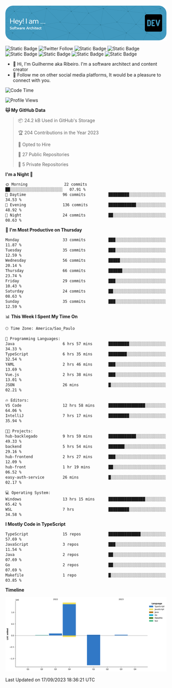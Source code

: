 ![Header](./assets/github-header-image.png)

![Static Badge](https://img.shields.io/badge/Software%20Architect-blue)
 ![Twitter Follow](https://img.shields.io/twitter/follow/dev_pkg) ![Static Badge](https://img.shields.io/badge/Java-orange) ![Static Badge](https://img.shields.io/badge/Springboot-green) ![Static Badge](https://img.shields.io/badge/Golang-blue) ![Static Badge](https://img.shields.io/badge/Nodejs-green) ![Static Badge](https://img.shields.io/badge/Javascript-yellow) ![Static Badge](https://img.shields.io/badge/Vuejs-green)

- 👋 Hi, I'm Guilherme aka Ribeiro. I'm a software architect and content creator
- 👀 Follow me on other social media platforms, It would be a pleasure to connect with you.

<!--START_SECTION:waka-->
![Code Time](http://img.shields.io/badge/Code%20Time-136%20hrs%2038%20mins-blue)

![Profile Views](http://img.shields.io/badge/Profile%20Views-0-blue)

**🐱 My GitHub Data** 

> 📦 24.2 kB Used in GitHub's Storage 
 > 
> 🏆 204 Contributions in the Year 2023
 > 
> 💼 Opted to Hire
 > 
> 📜 27 Public Repositories 
 > 
> 🔑 5 Private Repositories 
 > 
**I'm a Night 🦉** 

```text
🌞 Morning                22 commits          ██░░░░░░░░░░░░░░░░░░░░░░░   07.91 % 
🌆 Daytime                96 commits          █████████░░░░░░░░░░░░░░░░   34.53 % 
🌃 Evening                136 commits         ████████████░░░░░░░░░░░░░   48.92 % 
🌙 Night                  24 commits          ██░░░░░░░░░░░░░░░░░░░░░░░   08.63 % 
```
📅 **I'm Most Productive on Thursday** 

```text
Monday                   33 commits          ███░░░░░░░░░░░░░░░░░░░░░░   11.87 % 
Tuesday                  35 commits          ███░░░░░░░░░░░░░░░░░░░░░░   12.59 % 
Wednesday                56 commits          █████░░░░░░░░░░░░░░░░░░░░   20.14 % 
Thursday                 66 commits          ██████░░░░░░░░░░░░░░░░░░░   23.74 % 
Friday                   29 commits          ███░░░░░░░░░░░░░░░░░░░░░░   10.43 % 
Saturday                 24 commits          ██░░░░░░░░░░░░░░░░░░░░░░░   08.63 % 
Sunday                   35 commits          ███░░░░░░░░░░░░░░░░░░░░░░   12.59 % 
```


📊 **This Week I Spent My Time On** 

```text
🕑︎ Time Zone: America/Sao_Paulo

💬 Programming Languages: 
Java                     6 hrs 57 mins       █████████░░░░░░░░░░░░░░░░   34.33 % 
TypeScript               6 hrs 35 mins       ████████░░░░░░░░░░░░░░░░░   32.54 % 
YAML                     2 hrs 46 mins       ███░░░░░░░░░░░░░░░░░░░░░░   13.69 % 
Vue.js                   2 hrs 38 mins       ███░░░░░░░░░░░░░░░░░░░░░░   13.01 % 
JSON                     26 mins             █░░░░░░░░░░░░░░░░░░░░░░░░   02.21 % 

🔥 Editors: 
VS Code                  12 hrs 58 mins      ████████████████░░░░░░░░░   64.06 % 
IntelliJ                 7 hrs 17 mins       █████████░░░░░░░░░░░░░░░░   35.94 % 

🐱‍💻 Projects: 
hub-backlegado           9 hrs 59 mins       ████████████░░░░░░░░░░░░░   49.33 % 
backend                  5 hrs 54 mins       ███████░░░░░░░░░░░░░░░░░░   29.16 % 
hub-frontend             2 hrs 27 mins       ███░░░░░░░░░░░░░░░░░░░░░░   12.09 % 
hub-front                1 hr 19 mins        ██░░░░░░░░░░░░░░░░░░░░░░░   06.52 % 
easy-auth-service        26 mins             █░░░░░░░░░░░░░░░░░░░░░░░░   02.17 % 

💻 Operating System: 
Windows                  13 hrs 15 mins      ████████████████░░░░░░░░░   65.42 % 
WSL                      7 hrs               █████████░░░░░░░░░░░░░░░░   34.58 % 
```

**I Mostly Code in TypeScript** 

```text
TypeScript               15 repos            ██████████████░░░░░░░░░░░   57.69 % 
JavaScript               3 repos             ███░░░░░░░░░░░░░░░░░░░░░░   11.54 % 
Java                     2 repos             ██░░░░░░░░░░░░░░░░░░░░░░░   07.69 % 
Go                       2 repos             ██░░░░░░░░░░░░░░░░░░░░░░░   07.69 % 
Makefile                 1 repo              █░░░░░░░░░░░░░░░░░░░░░░░░   03.85 % 
```



**Timeline**

![Lines of Code chart](https://raw.githubusercontent.com/Guilhrib/Guilhrib/main/assets/bar_graph.png)


 Last Updated on 17/09/2023 18:36:21 UTC
<!--END_SECTION:waka-->
